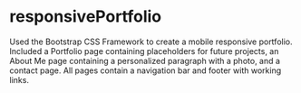 # responsivePortfolio

Used the Bootstrap CSS Framework to create a mobile responsive portfolio.  Included a Portfolio page containing placeholders for future projects, an About Me page containing a personalized paragraph with a photo, and a contact page.  All pages contain a navigation bar and footer with working links.
